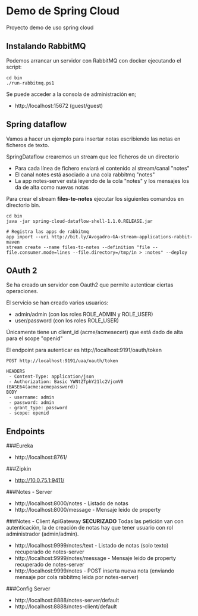 # Demo de Spring Cloud
Proyecto demo de uso spring cloud

## Instalando RabbitMQ
Podemos arrancar un servidor con RabbitMQ con docker ejecutando el script:

    cd bin
    ./run-rabbitmq.ps1

Se puede acceder a la consola de administración en;
+ http://localhost:15672 (guest/guest)


## Spring dataflow
Vamos a hacer un ejemplo para insertar notas escribiendo las notas en ficheros de texto.

SpringDataflow crearemos un stream que lee ficheros de un directorio
 + Para cada línea de fichero enviará el contenido al stream/canal "notes"
 + El canal notes está asociado a una cola rabbitmq "notes"
 + La app notes-server está leyendo de la cola "notes" y los mensajes los da de alta como nuevas notas

Para crear el stream **files-to-notes** ejecutar los siguientes comandos en directorio bin.

    cd bin
    java -jar spring-cloud-dataflow-shell-1.1.0.RELEASE.jar
    
    # Registra las apps de rabbitmq
    app import --uri http://bit.ly/Avogadro-GA-stream-applications-rabbit-maven
    stream create --name files-to-notes --definition "file --file.consumer.mode=lines --file.directory=/tmp/in > :notes" --deploy

## OAuth 2

Se ha creado un servidor con Oauth2 que permite autenticar ciertas operaciones.

El servicio se han creado varios usuarios:
+ admin/admin (con los roles ROLE_ADMIN y ROLE_USER)
+ user/password (con los roles ROLE_USER)

Únicamente tiene un client_id (acme/acmesecert) que está dado de alta para el scope "openid"

El endpoint para autenticar es http://localhost:9191/oauth/token

    POST http://localhost:9191/uaa/oauth/token
    
    HEADERS
     - Content-Type: application/json
     - Authorization: Basic YWNtZTphY21lc2VjcmV0 (BASE64(acme:acmepassword))
    BODY
     - username: admin
     - password: admin
     - grant_type: password
     - scope: openid

## Endpoints

###Eureka
+ http://localhost:8761/

###Zipkin
+ http://10.0.75.1:9411/

###Notes - Server
+ http://localhost:8000/notes - Listado de notas
+ http://localhost:8000/message - Mensaje leido de property

###Notes - Client ApiGateway 
**SECURIZADO** Todas las petición van con autenticación, la de creación de notas hay que tener usuario con rol 
administrador (admin/admin).

+ http://localhost:9999/notes/text - Listado de notas (solo texto) recuperado de notes-server
+ http://localhost:9999/notes/message - Mensaje leido de property recuperado de notes-server
+ http://localhost:9999/notes - POST inserta nueva nota (enviando mensaje por cola rabbitmq leida por notes-server)

###Config Server
+ http://localhost:8888/notes-server/default
+ http://localhost:8888/notes-client/default